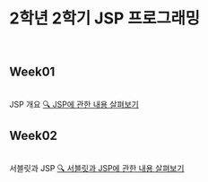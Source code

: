 <h1> 2학년 2학기 JSP 프로그래밍 </h1>

<br>

## Week01
<br>
JSP 개요
<a href = "https://velog.io/@haansohee/1.-JSP-개요"> 🔍 JSP에 관한 내용 살펴보기 </a>

<br>

## Week02
<br> 
서블릿과 JSP
<a href = "https://velog.io/@haansohee/2.-서블릿과-JSP"> 🔍  서블릿과 JSP에 관한 내용 살펴보기 </a>

